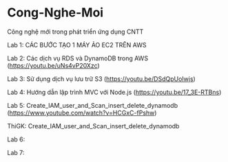 # Cong-Nghe-Moi
Công nghệ mới trong phát triển ứng dụng CNTT

Lab 1: CÁC BƯỚC TẠO 1 MÁY ẢO EC2 TRÊN AWS

Lab 2: Các dịch vụ RDS và DynamoDB trong AWS 
(https://youtu.be/uNs4vP20Xzc)

Lab 3: Sử dụng dịch vụ lưu trữ S3 
(https://youtu.be/DSdQpUoIwjs)

Lab 4: Hướng dẫn lập trình MVC với Node.js 
(https://youtu.be/17_3E-RTBns)

Lab 5: Create_IAM_user_and_Scan_insert_delete_dynamodb 
(https://www.youtube.com/watch?v=HCGxC-fPshw)

ThiGK: Create_IAM_user_and_Scan_insert_delete_dynamodb

Lab 6: 

Lab 7:
